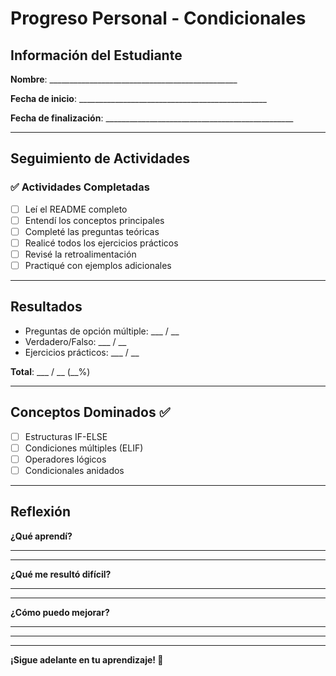 # Progreso Personal - Condicionales

## Información del Estudiante

**Nombre**: _______________________________________________

**Fecha de inicio**: _______________________________________________

**Fecha de finalización**: _______________________________________________

---

## Seguimiento de Actividades

### ✅ Actividades Completadas

- [ ] Leí el README completo
- [ ] Entendí los conceptos principales
- [ ] Completé las preguntas teóricas
- [ ] Realicé todos los ejercicios prácticos
- [ ] Revisé la retroalimentación
- [ ] Practiqué con ejemplos adicionales

---

## Resultados

- Preguntas de opción múltiple: ___ / __
- Verdadero/Falso: ___ / __
- Ejercicios prácticos: ___ / __

**Total**: ___ / __ (__%)

---

## Conceptos Dominados ✅

- [ ] Estructuras IF-ELSE
- [ ] Condiciones múltiples (ELIF)
- [ ] Operadores lógicos
- [ ] Condicionales anidados

---

## Reflexión

**¿Qué aprendí?**
_______________________________________________
_______________________________________________

**¿Qué me resultó difícil?**
_______________________________________________
_______________________________________________

**¿Cómo puedo mejorar?**
_______________________________________________
_______________________________________________

---

**¡Sigue adelante en tu aprendizaje! 🚀**
